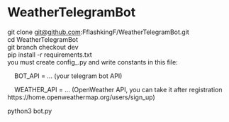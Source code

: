 # WeatherTelegramBot

git clone git@github.com:FflashkingF/WeatherTelegramBot.git   <br />
cd WeatherTelegramBot  <br />
git branch checkout dev   <br />
pip install -r requirements.txt   <br />
you must create config_.py and write constants in this file: <br />
<p>&nbsp;&nbsp;&nbsp;&nbsp;BOT_API = ... (your telegram bot API) </p>
<p>&nbsp;&nbsp;&nbsp;&nbsp;WEATHER_API = ... (OpenWeather API, you can take it after registration https://home.openweathermap.org/users/sign_up) </p>
python3 bot.py   <br />
